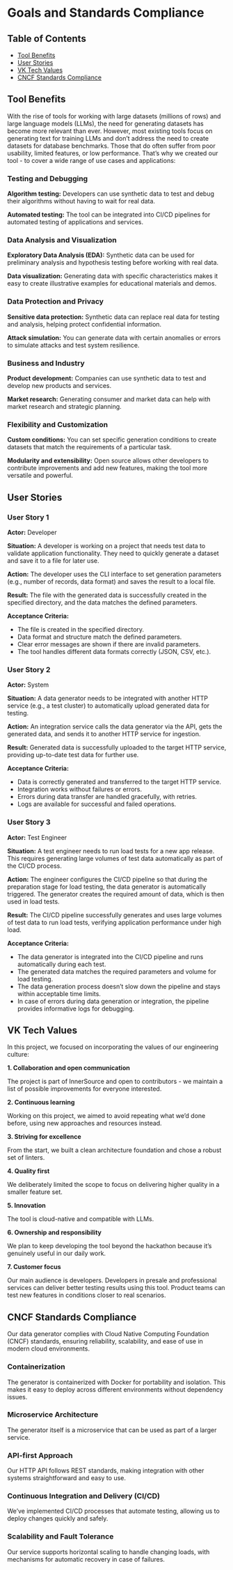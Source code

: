 # Goals and Standards Compliance

## Table of Contents

- [Tool Benefits](#tool-benefits)
- [User Stories](#user-stories)
- [VK Tech Values](#vk-tech-values)
- [CNCF Standards Compliance](#cncf-standards-compliance)

## Tool Benefits

With the rise of tools for working with large datasets (millions of rows) and large language models (LLMs),
the need for generating datasets has become more relevant than ever. However, most existing tools focus on generating
text for training LLMs and don’t address the need to create datasets for database benchmarks.
Those that do often suffer from poor usability, limited features, or low performance. That’s why we created our tool -
to cover a wide range of use cases and applications:

### Testing and Debugging

**Algorithm testing:**
Developers can use synthetic data to test and debug their algorithms without having to wait for real data.

**Automated testing:**
The tool can be integrated into CI/CD pipelines for automated testing of applications and services.

### Data Analysis and Visualization

**Exploratory Data Analysis (EDA):**
Synthetic data can be used for preliminary analysis and hypothesis testing before working with real data.

**Data visualization:**
Generating data with specific characteristics makes it easy to create illustrative examples for educational materials
and demos.

### Data Protection and Privacy

**Sensitive data protection:**
Synthetic data can replace real data for testing and analysis, helping protect confidential information.

**Attack simulation:**
You can generate data with certain anomalies or errors to simulate attacks and test system resilience.

### Business and Industry

**Product development:**
Companies can use synthetic data to test and develop new products and services.

**Market research:**
Generating consumer and market data can help with market research and strategic planning.

### Flexibility and Customization

**Custom conditions:**
You can set specific generation conditions to create datasets that match the requirements of a particular task.

**Modularity and extensibility:**
Open source allows other developers to contribute improvements and add new features, making the tool more versatile and
powerful.

## User Stories

### User Story 1

**Actor:** Developer

**Situation:**
A developer is working on a project that needs test data to validate application functionality.
They need to quickly generate a dataset and save it to a file for later use.

**Action:**
The developer uses the CLI interface to set generation parameters (e.g., number of records, data format) and saves the
result to a local file.

**Result:**
The file with the generated data is successfully created in the specified directory, and the data matches the defined
parameters.

**Acceptance Criteria:**

- The file is created in the specified directory.
- Data format and structure match the defined parameters.
- Clear error messages are shown if there are invalid parameters.
- The tool handles different data formats correctly (JSON, CSV, etc.).

### User Story 2

**Actor:** System

**Situation:**
A data generator needs to be integrated with another HTTP service (e.g., a test cluster) to automatically upload
generated data for testing.

**Action:**
An integration service calls the data generator via the API, gets the generated data, and sends it to another HTTP
service for ingestion.

**Result:**
Generated data is successfully uploaded to the target HTTP service, providing up-to-date test data for further use.

**Acceptance Criteria:**

- Data is correctly generated and transferred to the target HTTP service.
- Integration works without failures or errors.
- Errors during data transfer are handled gracefully, with retries.
- Logs are available for successful and failed operations.

### User Story 3

**Actor:** Test Engineer

**Situation:**
A test engineer needs to run load tests for a new app release.
This requires generating large volumes of test data automatically as part of the CI/CD process.

**Action:**
The engineer configures the CI/CD pipeline so that during the preparation stage for load testing, the data generator is
automatically triggered.
The generator creates the required amount of data, which is then used in load tests.

**Result:**
The CI/CD pipeline successfully generates and uses large volumes of test data to run load tests, verifying application
performance under high load.

**Acceptance Criteria:**

- The data generator is integrated into the CI/CD pipeline and runs automatically during each test.
- The generated data matches the required parameters and volume for load testing.
- The data generation process doesn’t slow down the pipeline and stays within acceptable time limits.
- In case of errors during data generation or integration, the pipeline provides informative logs for debugging.

## VK Tech Values

In this project, we focused on incorporating the values of our engineering culture:

**1. Collaboration and open communication**

The project is part of InnerSource and open to contributors - we maintain a list of possible improvements for everyone
interested.

**2. Continuous learning**

Working on this project, we aimed to avoid repeating what we’d done before, using new approaches and resources instead.

**3. Striving for excellence**

From the start, we built a clean architecture foundation and chose a robust set of linters.

**4. Quality first**

We deliberately limited the scope to focus on delivering higher quality in a smaller feature set.

**5. Innovation**

The tool is cloud-native and compatible with LLMs.

**6. Ownership and responsibility**

We plan to keep developing the tool beyond the hackathon because it’s genuinely useful in our daily work.

**7. Customer focus**

Our main audience is developers.
Developers in presale and professional services can deliver better testing results using this tool.
Product teams can test new features in conditions closer to real scenarios.

## CNCF Standards Compliance

Our data generator complies with Cloud Native Computing Foundation (CNCF) standards,
ensuring reliability, scalability, and ease of use in modern cloud environments.

### Containerization

The generator is containerized with Docker for portability and isolation.
This makes it easy to deploy across different environments without dependency issues.

### Microservice Architecture

The generator itself is a microservice that can be used as part of a larger service.

### API-first Approach

Our HTTP API follows REST standards, making integration with other systems straightforward and easy to use.

### Continuous Integration and Delivery (CI/CD)

We’ve implemented CI/CD processes that automate testing, allowing us to deploy changes quickly and safely.

### Scalability and Fault Tolerance

Our service supports horizontal scaling to handle changing loads,
with mechanisms for automatic recovery in case of failures.
